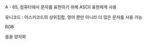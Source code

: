A - 65, 컴퓨터에서 문자를 표현하기 위해 ASCII 표현체계 사용

유니코드 : 아스키코드의 상위집합, 영어 뿐만 아니라 더 많은  문자를 사용 가능

RGB

음을 양자화
